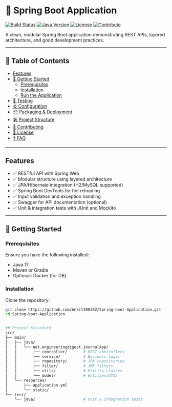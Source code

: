# 🌱 Spring Boot Application

[![Build Status](https://img.shields.io/badge/build-passing-brightgreen.svg)](#)
[![Java Version](https://img.shields.io/badge/java-17-blue.svg)](#)
[![License](https://img.shields.io/badge/license-MIT-green.svg)](#)
[![Contribute](https://img.shields.io/badge/contributions-welcome-yellow.svg)](#contributing)

A clean, modular Spring Boot application demonstrating REST APIs, layered architecture, and good development practices.

---

## 🧭 Table of Contents

- [Features](#features)
- [🚀 Getting Started](#getting-started)
  - [Prerequisites](#prerequisites)
  - [Installation](#installation)
  - [Run the Application](#run-the-application)
- [🧪 Testing](#testing)
- [⚙️ Configuration](#configuration)
- [📦 Packaging & Deployment](#packaging--deployment)
- [🛠️ Project Structure](#project-structure)
- [🤝 Contributing](#contributing)
- [📜 License](#license)
- [❓ FAQ](#faq)

---

## Features

- ✅ RESTful API with Spring Web
- ✅ Modular structure using layered architecture
- ✅ JPA/Hibernate integration (H2/MySQL supported)
- ✅ Spring Boot DevTools for hot reloading
- ✅ Input validation and exception handling
- ✅ Swagger for API documentation (optional)
- ✅ Unit & integration tests with JUnit and Mockito

---

## 🚀 Getting Started

### Prerequisites

Ensure you have the following installed:

- Java 17
- Maven or Gradle
- Optional: Docker (for DB)

### Installation

Clone the repository:

```bash
git clone https://github.com/Ankit300302/Spring-boot-Application.git
cd Spring-boot-Application


## Project Structure
src/
├── main/
│   ├── java/
│   │   └── net.engineeringdigest.journalApp/
│   │       ├── controller/       # REST controllers
│   │       ├── service/          # Business logic
│   │       ├── repository/       # JPA repositories
│   │       ├── filter/           # JWT filters
│   │       ├── utils/            # Utility classes
│   │       └── model/            # Entities/DTOs
│   └── resources/
│       ├── application.yml
│       └── static/
└── test/
    └── java/                     # Unit & Integration tests
